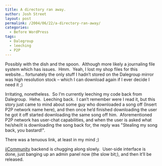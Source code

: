 ```yaml
---
title: A directory ran away.
author: Josh Street
layout: post
permalink: /2004/06/22/a-directory-ran-away/
categories:
  - Before WordPress
tags:
  - Dalegroup
  - leeching
  - P2P
---
```

Possibly with the dish and the spoon.&nbsp; Although more likely a journaling file system which has issues.&nbsp; Hmm.&nbsp; Yeah, I lost my shop files for this website&#8230; fortunately the only stuff I hadn&#8217;t stored on the Dalegroup mirror was high resolution stock &#8211; which I can download again if I ever decide I need it ;)

Irritating, nonetheless.&nbsp; So I&#8217;m currently leeching my code back from Dalegroup.&nbsp; Hehe.&nbsp; Leeching back.&nbsp; I can&#8217;t remember were I read it, but this story just came to mind about some guy who downloaded a song off (Insert P2P network name here), and then once he&#8217;d finished downloading the user he got it off started downloading the same song off him.&nbsp; Aforementioned P2P network has user-chat capabilities, and when the user is asked what he/she/it is downloading the song back for, the reply was "Stealing my song back, you bastard!".

There was a tenuous link, at least in my mind ;)

[iiCommunity][1] backend is chugging along slowly.&nbsp; User-side interface is done, just banging up an admin panel now (the slow bit;), and then it&#8217;ll be released.

 [1]: http://iinet.dalegroup.net/